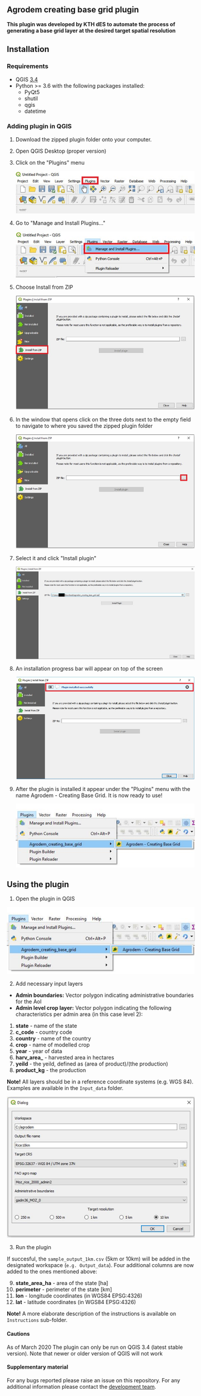 ## Agrodem creating base grid plugin

**This plugin was developed by KTH dES to automate the process of generating a base grid layer at the desired target spatial resolution**

## Installation 

### Requirements

- QGIS [3.4](https://qgis.org/en/site/forusers/download.html)
- Python >= 3.6 with the following packages installed:
	- PyQt5
	- shutil
	- qgis
	- datetime

### Adding plugin in QGIS

1.	Download the zipped plugin folder onto your computer.
2.	Open QGIS Desktop (proper version)
3.	Click on the "Plugins" menu

	![image1](assets/img/ins_img1.jpg)

4.	Go to "Manage and Install Plugins..."

	![image2](assets/img/ins_img2.jpg)

5.	Choose Install from ZIP
 	
	![image3](assets/img/ins_img3.jpg)

6.	In the window that opens click on the three dots next to the empty field to navigate to where you saved the zipped plugin folder
	
	![image4](assets/img/ins_img4.jpg)

7.	Select it and click "Install plugin"
 	
	![image5](assets/img/ins_img5.jpg)

8.	An installation progress bar will appear on top of the screen
	
	![image6](assets/img/ins_img6.jpg)

9.	After the plugin is installed it appear under the "Plugins" menu with the name Agrodem - Creating Base Grid. It is now ready to use!
	
	![image7](assets/img/ins_img7.jpg)

## Using the plugin

1.	Open the plugin in QGIS

![image1](assets/img/run_img1.jpg)

2.	Add necessary input layers

* **Admin boundaries:** Vector polygon indicating administrative boundaries for the AoI
* **Admin level crop layer:** Vector polygon indicating the following characteristics per admin area (in this case level 2):

1. **state** - name of the state
2. **c_code** - country code 
3. **country** - name of the country
4. **crop** - name of modelled crop
5. **year** - year of data
6. **harv_area_** - harvested area in hectares
7. **yeild** - the yeild, defined as (area of product)/(the production)
8. **product_kg** - the production

**Note!** All layers should be in a reference coordinate systems (e.g. WGS 84). Examples are available in the ```Input_data``` folder. 

![image2](assets/img/run_img2.jpg)

3.	Run the plugin

If succesful, the ```sample_output_1km.csv``` (5km or 10km) will be added in the designated workspace (```e.g. Output_data```). Four additional columns are now added to the ones mentioned above:

9. **state_area_ha** - area of the state [ha]
10. **perimeter** - perimeter of the state [km]
11. **lon** - longitude coordinates (in WGS84 EPSG:4326)
12. **lat** - latitude coordinates (in WGS84 EPSG:4326)

**Note!** A more elaborate description of the instructions is available on ```Instructions``` sub-folder.

#### Cautions

As of March 2020 The plugin can only be run on QGIS 3.4 (latest stable version). Note that newer or older version of QGIS will not work

#### Supplementary material

For any bugs reported please raise an issue on this repository. For any additional information please contact the [development team](https://agrodem.readthedocs.io/en/latest/Contact.html).
